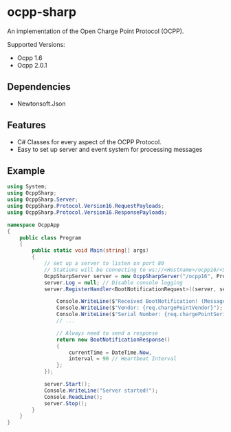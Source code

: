# ocpp-sharp

An implementation of the Open Charge Point Protocol (OCPP).

Supported Versions:
- Ocpp 1.6
- Ocpp 2.0.1

## Dependencies
- Newtonsoft.Json

## Features
- C# Classes for every aspect of the OCPP Protocol.
- Easy to set up server and event system for processing messages

## Example
```C#
using System;
using OcppSharp;
using OcppSharp.Server;
using OcppSharp.Protocol.Version16.RequestPayloads;
using OcppSharp.Protocol.Version16.ResponsePayloads;

namespace OcppApp
{
    public class Program
    {
        public static void Main(string[] args)
        {
            // set up a server to listen on port 80
            // Stations will be connecting to ws://<Hostname>/ocpp16/<Station ID>
            OcppSharpServer server = new OcppSharpServer("/ocpp16", ProtocolVersion.OCPP16, 80);
            server.Log = null; // Disable console logging
            server.RegisterHandler<BootNotificationRequest>((server, sender, req) => {

                Console.WriteLine($"Received BootNotification! (Message ID = {req.FullRequest!.MessageId})");
                Console.WriteLine($"Vendor: {req.chargePointVendor}");
                Console.WriteLine($"Serial Number: {req.chargePointSerialNumber}");
                // ...

                // Always need to send a response
                return new BootNotificationResponse()
                {
                    currentTime = DateTime.Now,
                    interval = 90 // Heartbeat Interval
                };
            });

            server.Start();
            Console.WriteLine("Server started!");
            Console.ReadLine();
            server.Stop();
        }
    }
}
```
